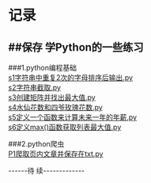 # 记录
##保存 学Python的一些练习  
-------------------------    
###1.python编程基础  
[s1字符串中重复2次的字母排序后输出.py](/s1字符串中重复2次的字母排序后输出.py)  
[s2字符串截取.py](/s2字符串截取.py)  
[s3创建矩阵并找出最大值.py](/s3创建矩阵并找出最大值.py)  
[s4水仙花数和四爷玫瑰花数.py](/s4水仙花数和四爷玫瑰花数.py)  
[s5定义一个函数来计算未来一年的年薪.py](/s5定义一个函数来计算未来一年的年薪.py)  
[s6定义max()函数获取列表最大值.py](/s6定义max()函数获取列表最大值.py)  
  
###2.python爬虫   
[P1爬取页内文章并保存在txt.py](/P1爬取页内文章并保存在txt.py)  

------待  续-------------
   
